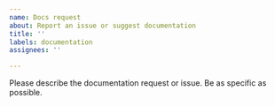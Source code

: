 ```yaml
---
name: Docs request
about: Report an issue or suggest documentation
title: ''
labels: documentation
assignees: ''

---
```


Please describe the documentation request or issue.  Be as specific as possible.
